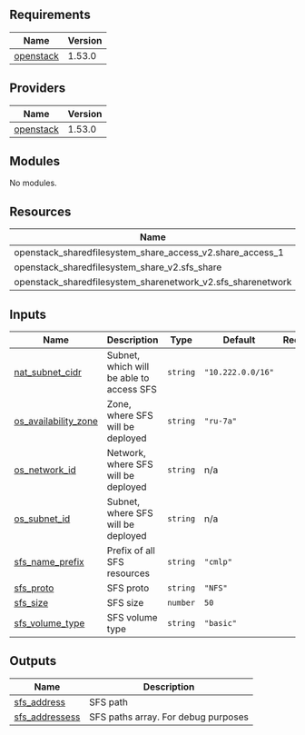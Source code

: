 <!-- BEGIN_TF_DOCS -->
## Requirements

| Name | Version |
|------|---------|
| <a name="requirement_openstack"></a> [openstack](#requirement\_openstack) | 1.53.0 |

## Providers

| Name | Version |
|------|---------|
| <a name="provider_openstack"></a> [openstack](#provider\_openstack) | 1.53.0 |

## Modules

No modules.

## Resources

| Name | Type |
|------|------|
| openstack_sharedfilesystem_share_access_v2.share_access_1 | resource |
| openstack_sharedfilesystem_share_v2.sfs_share | resource |
| openstack_sharedfilesystem_sharenetwork_v2.sfs_sharenetwork | resource |

## Inputs

| Name | Description | Type | Default | Required |
|------|-------------|------|---------|:--------:|
| <a name="input_nat_subnet_cidr"></a> [nat\_subnet\_cidr](#input\_nat\_subnet\_cidr) | Subnet, which will be able to access SFS | `string` | `"10.222.0.0/16"` | no |
| <a name="input_os_availability_zone"></a> [os\_availability\_zone](#input\_os\_availability\_zone) | Zone, where SFS will be deployed | `string` | `"ru-7a"` | no |
| <a name="input_os_network_id"></a> [os\_network\_id](#input\_os\_network\_id) | Network, where SFS will be deployed | `string` | n/a | yes |
| <a name="input_os_subnet_id"></a> [os\_subnet\_id](#input\_os\_subnet\_id) | Subnet, where SFS will be deployed | `string` | n/a | yes |
| <a name="input_sfs_name_prefix"></a> [sfs\_name\_prefix](#input\_sfs\_name\_prefix) | Prefix of all SFS resources | `string` | `"cmlp"` | no |
| <a name="input_sfs_proto"></a> [sfs\_proto](#input\_sfs\_proto) | SFS proto | `string` | `"NFS"` | no |
| <a name="input_sfs_size"></a> [sfs\_size](#input\_sfs\_size) | SFS size | `number` | `50` | no |
| <a name="input_sfs_volume_type"></a> [sfs\_volume\_type](#input\_sfs\_volume\_type) | SFS volume type | `string` | `"basic"` | no |

## Outputs

| Name | Description |
|------|-------------|
| <a name="output_sfs_address"></a> [sfs\_address](#output\_sfs\_address) | SFS path |
| <a name="output_sfs_addressess"></a> [sfs\_addressess](#output\_sfs\_addressess) | SFS paths array. For debug purposes |
<!-- END_TF_DOCS -->